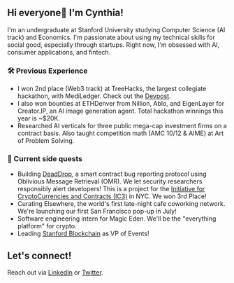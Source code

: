 ## Hi everyone👋 I'm Cynthia!

I'm an undergraduate at Stanford University studying Computer Science (AI track) and Economics. I'm passionate about using my technical skills for social good, especially through startups. Right now, I'm obsessed with AI, consumer applications, and fintech.

### 🛠️ Previous Experience
- I won 2nd place (Web3 track) at TreeHacks, the largest collegiate hackathon, with MediLedger. Check out the [Devpost](https://devpost.com/software/mediledger). 
- I also won bounties at ETHDenver from Nillion, Ablo, and EigenLayer for Creator.IP, an AI image generation agent. Total hackathon winnings this year is ~$20K.
- Researched AI verticals for three public mega-cap investment firms on a contract basis. Also taught competition math (AMC 10/12 & AIME) at Art of Problem Solving.

### 🚀 Current side quests
- Building [DeadDrop](https://github.com/hackingdecentralized/deaddrop), a smart contract bug reporting protocol using Oblivious Message Retrieval (OMR). We let security researchers responsibly alert developers! This is a project for the [Initiative for CryptoCurrencies and Contracts (IC3)](https://www.initc3.org/) in NYC. We won 3rd Place!
- Curating Elsewhere, the world's first late-night cafe coworking network. We're launching our first San Francisco pop-up in July!
- Software engineering intern for Magic Eden. We'll be the "everything platform" for crypto.
- Leading [Stanford Blockchain](https://blockchain.stanford.edu/) as VP of Events!

## Let's connect! 
Reach out via [LinkedIn](https://linkedin.com/in/cynthwangg) or [Twitter](https://twitter.com/cynthwangg). 






